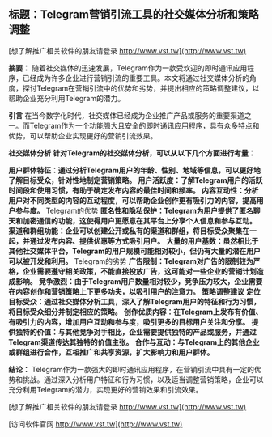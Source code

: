 ## **标题：Telegram营销引流工具的社交媒体分析和策略调整**

[想了解推广相关软件的朋友请登录 http://www.vst.tw](http://www.vst.tw)

**摘要：**
随着社交媒体的迅速发展，Telegram作为一款受欢迎的即时通讯应用程序，已经成为许多企业进行营销引流的重要工具。本文将通过社交媒体分析的角度，探讨Telegram在营销引流中的优势和劣势，并提出相应的策略调整建议，以帮助企业充分利用Telegram的潜力。

**引言**
在当今数字化时代，社交媒体已经成为企业推广产品或服务的重要渠道之一。而Telegram作为一个功能强大且安全的即时通讯应用程序，具有众多特点和优势，可以帮助企业实现更好的营销引流效果。

**社交媒体分析**
**针对Telegram的社交媒体分析，可以从以下几个方面进行考量：**

**用户群体特征：通过分析Telegram用户的年龄、性别、地域等信息，可以更好地了解目标受众，针对性地制定营销策略。**
**用户活跃度：了解Telegram用户的活跃时间段和使用习惯，有助于确定发布内容的最佳时间和频率。**
**内容互动性：分析用户对不同类型的内容的互动程度，可以帮助企业创作更有吸引力的内容，提高用户参与度。**
Telegram的优势
**匿名性和隐私保护：Telegram为用户提供了匿名聊天和加密通信的功能，这使得用户更愿意在其平台上分享个人信息和参与互动。**
**渠道和群组功能：企业可以创建公开或私有的渠道和群组，将目标受众聚集在一起，并通过发布内容、提供优惠等方式吸引用户。**
**大量的用户基数：虽然相比于其他社交媒体平台，Telegram的用户规模可能相对较小，但仍有大量的潜在用户可以被开发和利用。**
Telegram的劣势
**广告限制：Telegram对广告的限制较为严格，企业需要遵守相关政策，不能直接投放广告，这可能对一些企业的营销计划造成影响。**
**竞争激烈：由于Telegram用户数量相对较少，竞争压力较大，企业需要在内容创作和营销策略上下更多功夫，以吸引用户的注意力。**
**策略调整建议**
**定位目标受众：通过社交媒体分析工具，深入了解Telegram用户的特征和行为习惯，将目标受众细分并制定相应的策略。**
**创作优质内容：在Telegram上发布有价值、有吸引力的内容，增加用户互动和参与度，吸引更多的目标用户关注和分享。**
**提供独特的价值：与其他竞争对手相比，企业需要提供独特的产品或服务，并通过Telegram渠道传达其独特的价值主张。**
**合作与互动：与Telegram上的其他企业或群组进行合作，互相推广和共享资源，扩大影响力和用户群体。**

**结论：**
Telegram作为一款强大的即时通讯应用程序，在营销引流中具有一定的优势和挑战。通过深入分析用户特征和行为习惯，以及适当调整营销策略，企业可以充分利用Telegram的潜力，实现更好的营销效果和引流效果。

[想了解推广相关软件的朋友请登录 http://www.vst.tw](http://www.vst.tw)


[访问软件官网 http://www.vst.tw](http://www.vst.tw)
